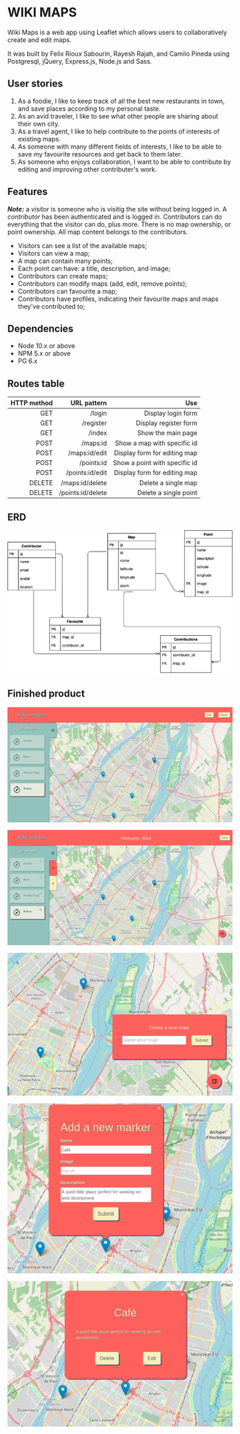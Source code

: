 # WIKI MAPS

Wiki Maps is a web app using Leaflet which allows users to collaboratively create and edit maps. 

It was built by Felix Rioux Sabourin, Rayesh Rajah, and Camilo Pineda using Postgresql, jQuery, Express.js, Node.js and Sass.

## User stories

1. As a foodie, I like to keep track of all the best new restaurants in town, and save places according to my personal taste.
2. As an avid traveler, I like to see what other people are sharing about their own city.
3. As a travel agent, I like to help contribute to the points of interests of existing maps.
4. As someone with many different fields of interests, I like to be able to save my favourite resources and get back to them later.
5. As someone who enjoys collaboration, I want to be able to contribute by editing and improving other contributer's work.

## Features

___**Note:**___ a _visitor_ is someone who is visitig the site without being logged in. A _contributor_ has been authenticated and is logged in. Contributors can do everything that the visitor can do, plus more. There is no map ownership, or point ownership. All map content belongs to the contributors.

- Visitors can see a list of the available maps;
- Visitors can view a map;
- A map can contain many points;
- Each point can have: a title, description, and image;
- Contributors can create maps;
- Contributors can modify maps (add, edit, remove points);
- Contributors can favourite a map;
- Contributors have profiles, indicating their favourite maps and maps they've contributed to;

## Dependencies

- Node 10.x or above
- NPM 5.x or above
- PG 6.x

## Routes table

| HTTP method | URL pattern      | Use                          |
|------------:|-----------------:|-----------------------------:|
|GET          |/login            |Display login form            |
|GET          |/register         |Display register form         |
|GET          |/index            |Show the main page            |
|POST         |/maps:id          |Show a map with specific id   |
|POST         |/maps:id/edit     |Display form for editing map  |
|POST         |/points:id        |Show a point with specific id |
|POST         |/points:id/edit   |Display form for editing map  |
|DELETE       |/maps:id/delete   |Delete a single map           |
|DELETE       |/points:id/delete |Delete a single point         |

## ERD

![ERD](./docs/ERD.png)


## Finished product

![Front page](./docs/front.png)

![Front page logged in](./docs/front-logged.png)

![Create map](./docs/create-map.png)

![Create marker](./docs/create-marker.png)

![Created marker](./docs/created.png)
